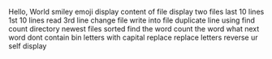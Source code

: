 Hello, World
smiley emoji
display content of file
display two files
last 10 lines
1st 10 lines
read 3rd line
change file
write into file
duplicate line
using find
count directory
newest files
sorted
find the word
count the word
what next
word dont contain bin
letters with capital
replace
replace letters
reverse ur self
display
